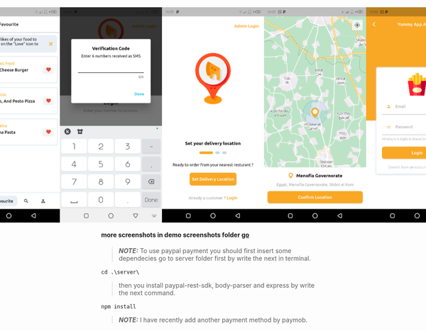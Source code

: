 <div style="display:flex; justify-content: center; align-items: center">
  <img src='demo%20screenshots/Screenshot_20230712-203235.png' width='230'/>
  <img src='demo%20screenshots/Screenshot_20230712-203212.png' width='230'/>
  <img src='demo%20screenshots/Screenshot_20230707-093834.png' width='230'/>
  <img src='demo%20screenshots/Screenshot_20230707-100420.png' width='230'/>
  <img src='demo%20screenshots/Screenshot_20230707-100336.png' width='230'/>
  <img src='demo%20screenshots/Screenshot_20230707-100352.png' width='230'/>
  <img src='demo%20screenshots/Screenshot_20230707-100438.png' width='230'/>
  <img src='demo%20screenshots/Screenshot_20230707-100729.png' width='230'/>
  <img src='demo%20screenshots/paymob.png' width='230'/>
</div>

<h4>more screenshots in demo screenshots folder <a href="https://github.com/mhmoudGamea/yummy/tree/main/demo%20screenshots">  go</a></h4>

> **_NOTE:_**  To use paypal payment you should first insert some dependecies go to server folder first by
> write the next in terminal.

```shell
cd .\server\
```
> then you install paypal-rest-sdk, body-parser and express by write the next command.

```shell
npm install
```
> **_NOTE:_**  I have recently add another payment method by paymob.